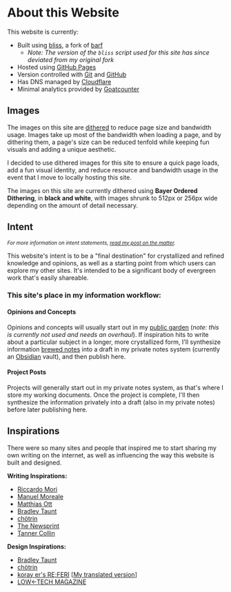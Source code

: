 # About this Website

This website is currently:
- Built using [bliss](https://github.com/sohalsdr/bliss), a fork of [barf](https://git.sr.ht/~bt/barf)
	- *Note: The version of the `bliss` script used for this site has since deviated from my original fork*
- Hosted using [GitHub Pages](https://pages.github.com/)
- Version controlled with [Git](https://git-scm.com/) and [GitHub](https://github.com/ineedmore-coffee/main)
- Has DNS managed by [Cloudflare](https://www.cloudflare.com/dns/)
- Minimal analytics provided by [Goatcounter](https://www.goatcounter.com/)

## Images

The images on this site are [dithered](https://en.wikipedia.org/wiki/Dither) to reduce page size and bandwidth usage. Images take up most of the bandwidth when loading a page, and by dithering them, a page's size can be reduced tenfold while keeping fun visuals and adding a unique aesthetic.

I decided to use dithered images for this site to ensure a quick page loads, add a fun visual identity, and reduce resource and bandwidth usage in the event that I move to locally hosting this site.

The images on this site are currently dithered using **Bayer Ordered Dithering**, in **black and white**, with images shrunk to 512px or 256px wide depending on the amount of detail necessary.

## Intent

*<small>For more information on intent statements, <a href="/knowledge-system-intent-statement">read my post on the matter</a>.</small>*

This website's intent is to be a "final destination" for crystallized and refined knowledge and opinions, as well as a starting point from which users can explore my other sites. It's intended to be a significant body of evergreen work that's easily shareable.

### This site's place in my information workflow:

#### Opinions and Concepts

Opinions and concepts will usually start out in my [public garden](https://cst.ineedmore.coffee) (*note: this is currently not used and needs an overhaul*). If inspiration hits to write about a particular subject in a longer, more crystallized form, I'll synthesize information [brewed notes](https://cst.ineedmore.coffee/brewed) into a draft in my private notes system (currently an [Obsidian](https://obsidian.md/) vault), and then publish here.

#### Project Posts

Projects will generally start out in my private notes system, as that's where I store my working documents. Once the project is complete, I'll then synthesize the information privately into a draft (also in my private notes) before later publishing here.

## Inspirations

There were so many sites and people that inspired me to start sharing my own writing on the internet, as well as influencing the way this website is built and designed.

**Writing Inspirations:**
- [Riccardo Mori](https://morrick.me)
- [Manuel Moreale](https://manuelmoreale.com)
- [Matthias Ott](https://matthiasott.com)
- [Bradley Taunt](https://bt.ht)
- [chötrin](https://chotrin.org/)
- [The Newsprint](https://thenewsprint.co)
- [Tanner Collin](https://t0.vc)

**Design Inspirations:**
- [Bradley Taunt](https://bt.ht)
- [chötrin](https://chotrin.org/)
- [koray er's RE;FERI](https://referi.de/) \[[My translated version](https://referi.ineedmore.coffee)\]
- [LOW←TECH MAGAZINE](https://solar.lowtechmagazine.com/)
